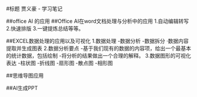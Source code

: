 #标题
贾义豪 - 学习笔记

##office AI 的应用
##Office AI在word文档处理与分析中的应用
1.自动编辑转写
2.快速排版
3.一键提炼总结等等。

##EXCEL数据处理的应用以及可视化
1.数据处理
-数据分析
-数据拆分
·数据内容提取并生成图表
2.数据分析要点
-基于我们现有的数据的内容项，给出一个最基本的统计数据，包括绘制
-将分析的结果做出一个合理的解释。
3.数据图形的可视化表达
-柱状图
-折线图
-扇形图
-散点图
-相形图
  
##思维导图应用

##AI生成PPT